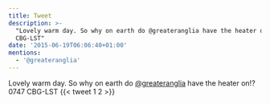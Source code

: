 ```yaml
---
title: Tweet
description: >-
  "Lovely warm day. So why on earth do @greateranglia have the heater on!? 0747
  CBG-LST"
date: '2015-06-19T06:06:40+01:00'
mentions:
  - '@greateranglia'
---
```

Lovely warm day. So why on earth do [@greateranglia](https://twitter.com/@greateranglia) have the heater on!? 0747 CBG-LST
      {{< tweet 1 2 >}}
    
